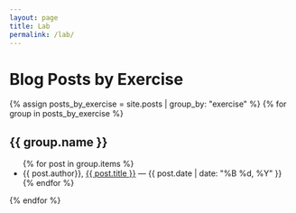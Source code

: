 ```yaml
---
layout: page
title: Lab
permalink: /lab/
---
```


<h1>Blog Posts by Exercise</h1>

{% assign posts_by_exercise = site.posts | group_by: "exercise" %}
{% for group in posts_by_exercise %}
  <h2 id="{{ group.name | slugify }}">{{ group.name }}</h2>
  <ul>
    {% for post in group.items %}
      <li>
        {{ post.author}}, <a href="{{ post.url }}" title="{{ post.title }}">{{ post.title }}</a> — {{ post.date | date: "%B %d, %Y" }}
      </li>
    {% endfor %}
  </ul>
{% endfor %}

